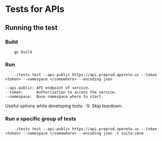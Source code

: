 # Tests for APIs

## Running the test 

### Build 

```
    go build 
```

### Run 

```
    ./tests test --api-public https://api.preprod.aporeto.us --token <token> --namespace </somewhere> --encoding json
```
    
    --api-public: API endpoint of service.
    --token:      Authorization to access the service.
    --namespace:  Base namespace where to start.

Useful options while developing tests:
    -S:           Skip teardown.


### Run a specific group of tests 

```
    ./tests test --api-public https://api.preprod.aporeto.us --token <token> --namespace </somewhere> --encoding json -t suite:zone
```